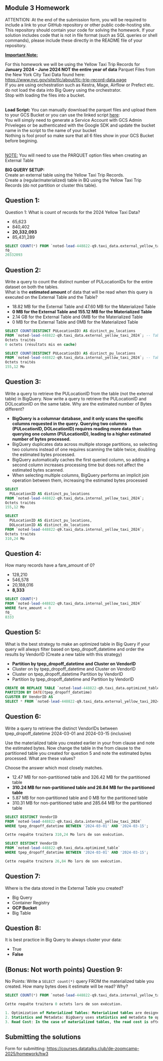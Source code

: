 ## Module 3 Homework

ATTENTION: At the end of the submission form, you will be required to include a link to your GitHub repository or other public code-hosting site. 
This repository should contain your code for solving the homework. If your solution includes code that is not in file format (such as SQL queries or 
shell commands), please include these directly in the README file of your repository.

<b><u>Important Note:</b></u> <p> For this homework we will be using the Yellow Taxi Trip Records for **January 2024 - June 2024 NOT the entire year of data** 
Parquet Files from the New York
City Taxi Data found here: </br> https://www.nyc.gov/site/tlc/about/tlc-trip-record-data.page </br>
If you are using orchestration such as Kestra, Mage, Airflow or Prefect etc. do not load the data into Big Query using the orchestrator.</br> 
Stop with loading the files into a bucket. </br></br>

**Load Script:** You can manually download the parquet files and upload them to your GCS Bucket or you can use the linked script [here](./load_yellow_taxi_data.py):<br>
You will simply need to generate a Service Account with GCS Admin Priveleges or be authenticated with the Google SDK and update the bucket name in the script to the name of your bucket<br>
Nothing is fool proof so make sure that all 6 files show in your GCS Bucket before begining.</br><br>

<u>NOTE:</u> You will need to use the PARQUET option files when creating an External Table</br>

<b>BIG QUERY SETUP:</b></br>
Create an external table using the Yellow Taxi Trip Records. </br>
Create a (regular/materialized) table in BQ using the Yellow Taxi Trip Records (do not partition or cluster this table). </br>
</p>

## Question 1:
Question 1: What is count of records for the 2024 Yellow Taxi Data?
- 65,623
- 840,402
- **20,332,093**
- 85,431,289
```sql
SELECT COUNT(*) FROM `noted-lead-448822-q9.taxi_data.external_yellow_taxi_2024` LIMIT 10
f0_
20332093
```

## Question 2:
Write a query to count the distinct number of PULocationIDs for the entire dataset on both the tables.</br> 
What is the **estimated amount** of data that will be read when this query is executed on the External Table and the Table?

- 18.82 MB for the External Table and 47.60 MB for the Materialized Table
- **0 MB for the External Table and 155.12 MB for the Materialized Table**
- 2.14 GB for the External Table and 0MB for the Materialized Table
- 0 MB for the External Table and 0MB for the Materialized Table
```sql
SELECT COUNT(DISTINCT PULocationID) AS distinct_pu_locations
FROM `noted-lead-448822-q9.taxi_data.external_yellow_taxi_2024`; -- Table externe
Octets traités
0 octets (résultats mis en cache)
```
```sql
SELECT COUNT(DISTINCT PULocationID) AS distinct_pu_locations
FROM `noted-lead-448822-q9.taxi_data.internal_yellow_taxi_2024`; -- Table interne
Octets traités
155,12 Mo
```
## Question 3:
Write a query to retrieve the PULocationID from the table (not the external table) in BigQuery. Now write a query to retrieve the PULocationID and DOLocationID on the same table. Why are the estimated number of Bytes different?
- **BigQuery is a columnar database, and it only scans the specific columns requested in the query. Querying two columns (PULocationID, DOLocationID) requires 
reading more data than querying one column (PULocationID), leading to a higher estimated number of bytes processed.**
- BigQuery duplicates data across multiple storage partitions, so selecting two columns instead of one requires scanning the table twice, 
doubling the estimated bytes processed.
- BigQuery automatically caches the first queried column, so adding a second column increases processing time but does not affect the estimated bytes scanned.
- When selecting multiple columns, BigQuery performs an implicit join operation between them, increasing the estimated bytes processed
```sql
SELECT
  PULocationID AS distinct_pu_locations
FROM `noted-lead-448822-q9.taxi_data.internal_yellow_taxi_2024`;
Octets traités
155,12 Mo
```
```sql
SELECT
  PULocationID AS distinct_pu_locations,
  DOLocationID AS distinct_do_locations
FROM `noted-lead-448822-q9.taxi_data.internal_yellow_taxi_2024`;
Octets traités
310,24 Mo
```
## Question 4:
How many records have a fare_amount of 0?
- 128,210
- 546,578
- 20,188,016
- **8,333**
```sql
SELECT COUNT(*)
FROM `noted-lead-448822-q9.taxi_data.internal_yellow_taxi_2024` 
WHERE fare_amount = 0
f0_
8333
```

## Question 5:
What is the best strategy to make an optimized table in Big Query if your query will always filter based on tpep_dropoff_datetime and order the results by VendorID (Create a new table with this strategy)
- **Partition by tpep_dropoff_datetime and Cluster on VendorID**
- Cluster on by tpep_dropoff_datetime and Cluster on VendorID
- Cluster on tpep_dropoff_datetime Partition by VendorID
- Partition by tpep_dropoff_datetime and Partition by VendorID
```sql
CREATE OR REPLACE TABLE `noted-lead-448822-q9.taxi_data.optimized_table`
PARTITION BY DATE(tpep_dropoff_datetime)
CLUSTER BY VendorID AS
SELECT * FROM `noted-lead-448822-q9.taxi_data.external_yellow_taxi_2024`;
```

## Question 6:
Write a query to retrieve the distinct VendorIDs between tpep_dropoff_datetime
2024-03-01 and 2024-03-15 (inclusive)</br>

Use the materialized table you created earlier in your from clause and note the estimated bytes. Now change the table in the from clause to the partitioned table you created for question 5 and note the estimated bytes processed. What are these values? </br>

Choose the answer which most closely matches.</br> 

- 12.47 MB for non-partitioned table and 326.42 MB for the partitioned table
- **310.24 MB for non-partitioned table and 26.84 MB for the partitioned table**
- 5.87 MB for non-partitioned table and 0 MB for the partitioned table
- 310.31 MB for non-partitioned table and 285.64 MB for the partitioned table
```sql
SELECT DISTINCT VendorID
FROM `noted-lead-448822-q9.taxi_data.internal_yellow_taxi_2024`
WHERE tpep_dropoff_datetime BETWEEN '2024-03-01' AND '2024-03-15';

Cette requête traitera 310,24 Mo lors de son exécution.
```
```sql
SELECT DISTINCT VendorID
FROM `noted-lead-448822-q9.taxi_data.optimized_table`
WHERE tpep_dropoff_datetime BETWEEN '2024-03-01' AND '2024-03-15';

Cette requête traitera 26,84 Mo lors de son exécution.
```
## Question 7: 
Where is the data stored in the External Table you created?

- Big Query
- Container Registry
- **GCP Bucket**
- Big Table

## Question 8:
It is best practice in Big Query to always cluster your data:
- True
- **False**


## (Bonus: Not worth points) Question 9:
No Points: Write a `SELECT count(*)` query FROM the materialized table you created. How many bytes does it estimate will be read? Why?
```sql
SELECT COUNT(*) FROM `noted-lead-448822-q9.taxi_data.internal_yellow_taxi_2024`

Cette requête traitera 0 octets lors de son exécution.

1. Optimization of Materialized Tables: Materialized tables are designed to store pre-computed query results. This means that the data is already aggregated and optimized for fast queries, such as SELECT count(*). BigQuery can use metadata to answer this query without reading the underlying data.
2. Statistics and Metadata: BigQuery uses statistics and metadata to optimize queries. For a count(*) query, it can simply use this information to return the number of rows without having to scan the entire table.
3. Read Cost: In the case of materialized tables, the read cost is often reduced because the data is already organized to minimize the volume of data that needs to be read to answer common queries.
```

## Submitting the solutions

Form for submitting: https://courses.datatalks.club/de-zoomcamp-2025/homework/hw3
